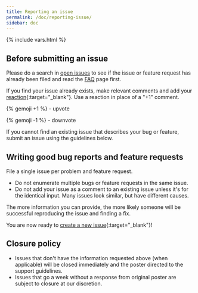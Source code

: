 ```yaml
---
title: Reporting an issue
permalink: /doc/reporting-issue/
sidebar: doc
---
```

{% include vars.html %}

## Before submitting an issue

Please do a search in [open issues](https://github.com/ftpgrab/ftpgrab/issues?utf8=%E2%9C%93&q=) to see if the issue or feature request has already been filed and read the [FAQ](https://ftpgrab.github.io/doc/faq/) page first.

If you find your issue already exists, make relevant comments and add your [reaction](https://github.com/blog/2119-add-reactions-to-pull-requests-issues-and-comments){:target="_blank"}. Use a reaction in place of a "+1" comment.

{% gemoji +1 %} - upvote

{% gemoji -1 %} - downvote

If you cannot find an existing issue that describes your bug or feature, submit an issue using the guidelines below.

## Writing good bug reports and feature requests

File a single issue per problem and feature request.

* Do not enumerate multiple bugs or feature requests in the same issue.
* Do not add your issue as a comment to an existing issue unless it's for the identical input. Many issues look similar, but have different causes.

The more information you can provide, the more likely someone will be successful reproducing the issue and finding a fix.

You are now ready to [create a new issue](https://github.com/ftpgrab/ftpgrab/issues/new/choose){:target="_blank"}!

## Closure policy

* Issues that don't have the information requested above (when applicable) will be closed immediately and the poster directed to the support guidelines.
* Issues that go a week without a response from original poster are subject to closure at our discretion.
